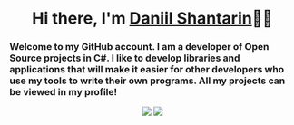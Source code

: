 <h1 align="center">Hi there, I'm <a href="https://github.com/D3l0ry">Daniil Shantarin</a>👋🏻</h1>
<h3>Welcome to my GitHub account. I am a developer of Open Source projects in C#. I like to develop libraries and applications that will make it easier for other developers who use my tools to write their own programs. All my projects can be viewed in my profile!</h3>

<p align="center"> 
  <img src="https://github-readme-stats.vercel.app/api?username=D3l0ry&hide_border=true&show_icons=true&hide=contribs,issues,prs&theme=tokyonight">
  <img src="https://github-readme-stats.vercel.app/api/top-langs/?username=D3l0ry&layout=compact&theme=tokyonight">
</p>

